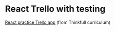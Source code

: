 # React Trello with testing


<p><a href="https://adoring-kalam-075505.netlify.com/" target="_blank" rel="noopener">React practice Trello app</a> (from Thinkfull curriculum)</p>
